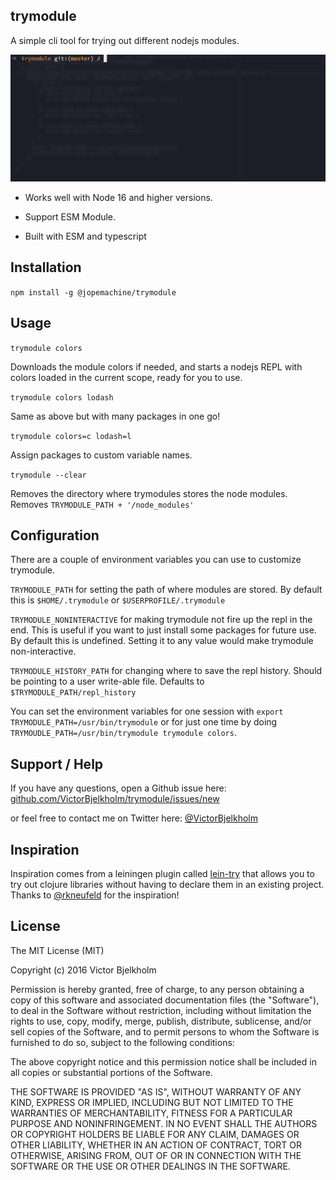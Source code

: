## trymodule

A simple cli tool for trying out different nodejs modules.

![trymodule demo](preview.gif)

- Works well with Node 16 and higher versions.

- Support ESM Module.

- Built with ESM and typescript

## Installation

`npm install -g @jopemachine/trymodule`

## Usage

`trymodule colors`

Downloads the module colors if needed, and starts a nodejs REPL with colors loaded in the current scope, ready for you to use.

`trymodule colors lodash`

Same as above but with many packages in one go!

`trymodule colors=c lodash=l`

Assign packages to custom variable names.

`trymodule --clear`

Removes the directory where trymodules stores the node modules. Removes `TRYMODULE_PATH + '/node_modules'`

## Configuration

There are a couple of environment variables you can use to customize trymodule.

`TRYMODULE_PATH` for setting the path of where modules are stored. By default this is `$HOME/.trymodule` or `$USERPROFILE/.trymodule`

`TRYMODULE_NONINTERACTIVE` for making trymodule not fire up the repl in the end. This is useful if you want to just install some packages for future use. By default this is undefined. Setting it to any value would make trymodule non-interactive.

`TRYMODULE_HISTORY_PATH` for changing where to save the repl history. Should be pointing to a user write-able file. Defaults to `$TRYMODULE_PATH/repl_history`

You can set the environment variables for one session with `export TRYMODULE_PATH=/usr/bin/trymodule` or for just one time by doing `TRYMOUDLE_PATH=/usr/bin/trymodule trymodule colors`.

## Support / Help

If you have any questions, open a Github issue here:
[github.com/VictorBjelkholm/trymodule/issues/new](https://github.com/VictorBjelkholm/trymodule/issues/new)

or feel free to contact me on Twitter here:
[@VictorBjelkholm](https://twitter.com/VictorBjelkholm)

## Inspiration

Inspiration comes from a leiningen plugin called [lein-try](https://github.com/rkneufeld/lein-try) that allows you to try out clojure libraries without having to declare them in an existing project. Thanks to [@rkneufeld](https://github.com/rkneufeld) for the inspiration!

## License

The MIT License (MIT)

Copyright (c) 2016 Victor Bjelkholm

Permission is hereby granted, free of charge, to any person obtaining a copy of this software and associated documentation files (the "Software"), to deal in the Software without restriction, including without limitation the rights to use, copy, modify, merge, publish, distribute, sublicense, and/or sell copies of the Software, and to permit persons to whom the Software is furnished to do so, subject to the following conditions:

The above copyright notice and this permission notice shall be included in all copies or substantial portions of the Software.

THE SOFTWARE IS PROVIDED "AS IS", WITHOUT WARRANTY OF ANY KIND, EXPRESS OR IMPLIED, INCLUDING BUT NOT LIMITED TO THE WARRANTIES OF MERCHANTABILITY, FITNESS FOR A PARTICULAR PURPOSE AND NONINFRINGEMENT. IN NO EVENT SHALL THE AUTHORS OR COPYRIGHT HOLDERS BE LIABLE FOR ANY CLAIM, DAMAGES OR OTHER LIABILITY, WHETHER IN AN ACTION OF CONTRACT, TORT OR OTHERWISE, ARISING FROM, OUT OF OR IN CONNECTION WITH THE SOFTWARE OR THE USE OR OTHER DEALINGS IN THE SOFTWARE.
